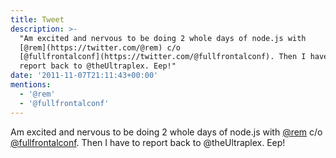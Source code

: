 ```yaml
---
title: Tweet
description: >-
  "Am excited and nervous to be doing 2 whole days of node.js with
  [@rem](https://twitter.com/@rem) c/o
  [@fullfrontalconf](https://twitter.com/@fullfrontalconf). Then I have to
  report back to @theUltraplex. Eep!"
date: '2011-11-07T21:11:43+00:00'
mentions:
  - '@rem'
  - '@fullfrontalconf'
---
```

Am excited and nervous to be doing 2 whole days of node.js with [@rem](https://twitter.com/@rem) c/o [@fullfrontalconf](https://twitter.com/@fullfrontalconf). Then I have to report back to @theUltraplex. Eep!
